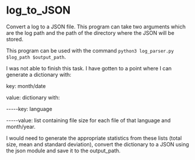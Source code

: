 # log_to_JSON
Convert a log to a JSON file. This program can take two arguments which are the log path and the path of the directory where the JSON will be stored.

This program can be used with the command `python3 log_parser.py $log_path $output_path`.

I was not able to finish this task. I have gotten to a point where I can generate a dictionary with:

key: month/date

value: dictionary with:

-----key: language

-----value: list containing file size for each file of that language and month/year.

I would need to generate the appropriate statistics from these lists (total size, mean and standard deviation), convert the dictionary to a JSON using the json module and save it to the output_path.
